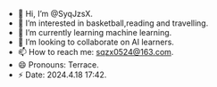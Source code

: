 - 👋 Hi, I’m @SyqJzsX.
- 👀 I’m interested in basketball,reading and travelling.
- 🌱 I’m currently learning machine learning.
- 💞️ I’m looking to collaborate on AI learners.
- 📫 How to reach me: sqzx0524@163.com.
- 😄 Pronouns: Terrace.
- ⚡ Date: 2024.4.18 17:42.

<!---
SyqJzsX/SyqJzsX is a ✨ special ✨ repository because its `README.md` (this file) appears on your GitHub profile.
You can click the Preview link to take a look at your changes.
--->
